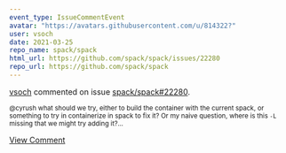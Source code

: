 ```yaml
---
event_type: IssueCommentEvent
avatar: "https://avatars.githubusercontent.com/u/814322?"
user: vsoch
date: 2021-03-25
repo_name: spack/spack
html_url: https://github.com/spack/spack/issues/22280
repo_url: https://github.com/spack/spack
---
```


<a href='https://github.com/vsoch' target='_blank'>vsoch</a> commented on issue <a href='https://github.com/spack/spack/issues/22280' target='_blank'>spack/spack#22280</a>.

<small>@cyrush what should we try, either to build the container with the current spack, or something to try in containerize in spack to fix it? Or my naive question, where is this `-L` missing that we might try adding it?...</small>

<a href='https://github.com/spack/spack/issues/22280' target='_blank'>View Comment</a>